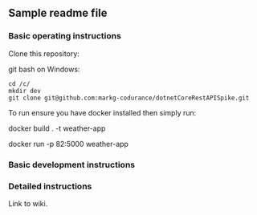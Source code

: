 ## Sample readme file

### Basic operating instructions

Clone this repository:

git bash on Windows:
```
cd /c/
mkdir dev
git clone git@github.com:markg-codurance/dotnetCoreRestAPISpike.git
```

To run ensure you have docker installed then simply run:

docker build . -t weather-app

docker run -p 82:5000 weather-app

### Basic development instructions

### Detailed instructions

Link to wiki.